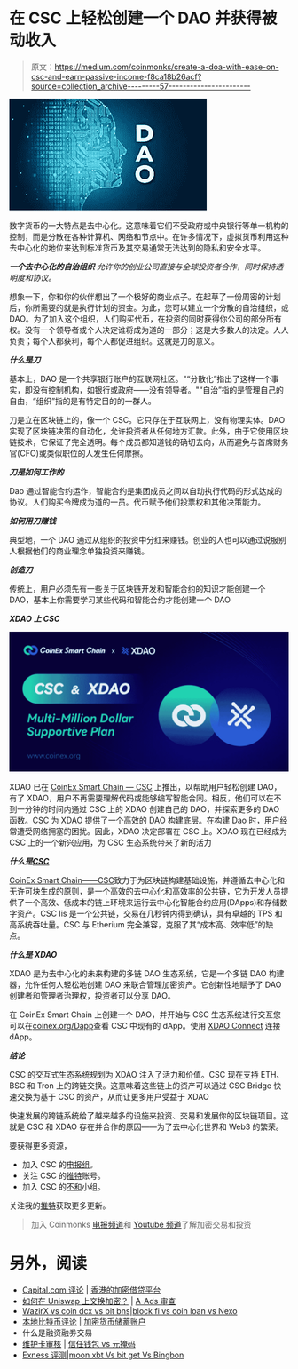 # 在 CSC 上轻松创建一个 DAO 并获得被动收入

> 原文：<https://medium.com/coinmonks/create-a-doa-with-ease-on-csc-and-earn-passive-income-f8ca18b26acf?source=collection_archive---------57----------------------->

![](img/de495fbf9ddddbf552f628eb968454f6.png)

数字货币的一大特点是去中心化。这意味着它们不受政府或中央银行等单一机构的控制，而是分散在各种计算机、网络和节点中。在许多情况下，虚拟货币利用这种去中心化的地位来达到标准货币及其交易通常无法达到的隐私和安全水平。

***一个去中心化的自治组织*** *允许你的创业公司直接与全球投资者合作，同时保持透明度和协议。*

想象一下，你和你的伙伴想出了一个极好的商业点子。在起草了一份周密的计划后，你所需要的就是执行计划的资金。为此，您可以建立一个分散的自治组织，或 DAO。为了加入这个组织，人们购买代币，在投资的同时获得你公司的部分所有权。没有一个领导者或个人决定谁将成为道的一部分；这是大多数人的决定。人人负责；每个人都获利，每个人都促进组织。这就是刀的意义。

***什么是刀***

基本上，DAO 是一个共享银行账户的互联网社区。"“分散化”指出了这样一个事实，即没有控制机构，如银行或政府——没有领导者。"“自治”指的是管理自己的自由，“组织”指的是有特定目的的一群人。

刀是立在区块链上的，像一个 CSC。它只存在于互联网上，没有物理实体。DAO 实现了区块链决策的自动化，允许投资者从任何地方汇款。此外，由于它使用区块链技术，它保证了完全透明。每个成员都知道钱的确切去向，从而避免与首席财务官(CFO)或类似职位的人发生任何摩擦。

***刀是如何工作的***

Dao 通过智能合约运作，智能合约是集团成员之间以自动执行代码的形式达成的协议。人们购买令牌成为道的一员。代币赋予他们投票权和其他决策能力。

***如何用刀赚钱***

典型地，一个 DAO 通过从组织的投资中分红来赚钱。创业的人也可以通过说服别人根据他们的商业理念单独投资来赚钱。

***创造刀***

传统上，用户必须先有一些关于区块链开发和智能合约的知识才能创建一个 DAO，基本上你需要学习某些代码和智能合约才能创建一个 DAO

***XDAO 上 CSC***

![](img/50a6617789112a5279ba9cebc70e5513.png)

XDAO 已在 [CoinEx Smart Chain — CSC](https://www.coinex.org/?lang=en_US) 上推出，以帮助用户轻松创建 DAO，有了 XDAO，用户不再需要理解代码或能够编写智能合同。相反，他们可以在不到一分钟的时间内通过 CSC 上的 XDAO 创建自己的 DAO，并探索更多的 DAO 函数。CSC 为 XDAO 提供了一个高效的 DAO 构建底层。在构建 Dao 时，用户经常遭受网络拥塞的困扰。因此，XDAO 决定部署在 CSC 上。XDAO 现在已经成为 CSC 上的一个新兴应用，为 CSC 生态系统带来了新的活力

***什么是***[***CSC***](https://www.coinex.org/?lang=en_US)

[CoinEx Smart Chain——CSC](https://www.coinex.org/?lang=en_US)致力于为区块链构建基础设施，并遵循去中心化和无许可块生成的原则，是一个高效的去中心化和高效率的公共链，它为开发人员提供了一个高效、低成本的链上环境来运行去中心化智能合约应用(DApps)和存储数字资产。CSC Iis 是一个公共链，交易在几秒钟内得到确认，具有卓越的 TPS 和高系统吞吐量。CSC 与 Etherium 完全兼容，克服了其“成本高、效率低”的缺点。

***什么是 XDAO***

XDAO 是为去中心化的未来构建的多链 DAO 生态系统，它是一个多链 DAO 构建器，允许任何人轻松地创建 DAO 来联合管理加密资产。它创新性地赋予了 DAO 创建者和管理者治理权，投资者可以分享 DAO。

在 CoinEx Smart Chain 上创建一个 DAO，并开始与 CSC 生态系统进行交互您可以在[coinex.org/Dapp](http://coinex.org/Dapp)查看 CSC 中现有的 dApp。使用 [XDAO Connect](https://docs.xdao.app/architecture/xdao-connect) 连接 dApp。

***结论***

CSC 的交互式生态系统规划为 XDAO 注入了活力和价值。CSC 现在支持 ETH、BSC 和 Tron 上的跨链交换。这意味着这些链上的资产可以通过 CSC Bridge 快速交换为基于 CSC 的资产，从而让更多用户受益于 XDAO

快速发展的跨链系统给了越来越多的设施来投资、交易和发展你的区块链项目。这就是 CSC 和 XDAO 存在并合作的原因——为了去中心化世界和 Web3 的繁荣。

要获得更多资源，

*   加入 CSC 的[电报组](https://t.me/CoinExChain)。
*   关注 CSC 的[推特](https://twitter.com/CoinEx_CSC)账号。
*   加入 CSC 的[不和](https://discord.gg/5uBGRW9qSp)小组。

关注我的[推特](https://twitter.com/kryptmystro)获取更多更新。

> 加入 Coinmonks [电报频道](https://t.me/coincodecap)和 [Youtube 频道](https://www.youtube.com/c/coinmonks/videos)了解加密交易和投资

# 另外，阅读

*   [Capital.com 评论](https://coincodecap.com/capital-com-review) | [香港的加密借贷平台](https://coincodecap.com/crypto-lending-hong-kong)
*   [如何在 Uniswap 上交换加密？](https://coincodecap.com/swap-crypto-on-uniswap) | [A-Ads 审查](https://coincodecap.com/a-ads-review)
*   [WazirX vs coin dcx vs bit bns](/coinmonks/wazirx-vs-coindcx-vs-bitbns-149f4f19a2f1)|[block fi vs coin loan vs Nexo](/coinmonks/blockfi-vs-coinloan-vs-nexo-cb624635230d)
*   [本地比特币评论](/coinmonks/localbitcoins-review-6cc001c6ed56) | [加密货币储蓄账户](https://coincodecap.com/cryptocurrency-savings-accounts)
*   什么是融资融券交易
*   [维护卡审核](https://coincodecap.com/uphold-card-review) | [信任钱包 vs 元掩码](https://coincodecap.com/trust-wallet-vs-metamask)
*   [Exness 评测](https://coincodecap.com/exness-review)|[moon xbt Vs bit get Vs Bingbon](https://coincodecap.com/bingbon-vs-bitget-vs-moonxbt)